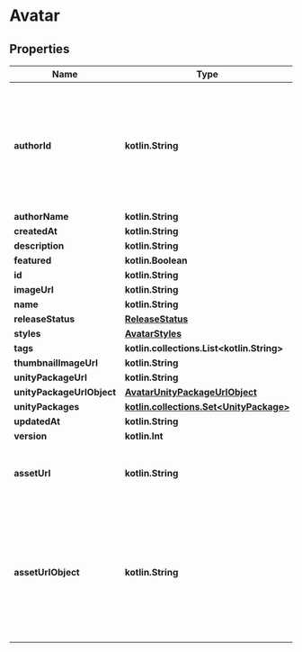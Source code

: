 
# Avatar

## Properties
Name | Type | Description | Notes
------------ | ------------- | ------------- | -------------
**authorId** | **kotlin.String** | A users unique ID, usually in the form of &#x60;usr_c1644b5b-3ca4-45b4-97c6-a2a0de70d469&#x60;. Legacy players can have old IDs in the form of &#x60;8JoV9XEdpo&#x60;. The ID can never be changed. | 
**authorName** | **kotlin.String** |  | 
**createdAt** | **kotlin.String** |  | 
**description** | **kotlin.String** |  | 
**featured** | **kotlin.Boolean** |  | 
**id** | **kotlin.String** |  | 
**imageUrl** | **kotlin.String** |  | 
**name** | **kotlin.String** |  | 
**releaseStatus** | [**ReleaseStatus**](ReleaseStatus.md) |  | 
**styles** | [**AvatarStyles**](AvatarStyles.md) |  | 
**tags** | **kotlin.collections.List&lt;kotlin.String&gt;** |   | 
**thumbnailImageUrl** | **kotlin.String** |  | 
**unityPackageUrl** | **kotlin.String** |  | 
**unityPackageUrlObject** | [**AvatarUnityPackageUrlObject**](AvatarUnityPackageUrlObject.md) |  | 
**unityPackages** | [**kotlin.collections.Set&lt;UnityPackage&gt;**](UnityPackage.md) |  | 
**updatedAt** | **kotlin.String** |  | 
**version** | **kotlin.Int** |  | 
**assetUrl** | **kotlin.String** | Not present from general serach &#x60;/avatars&#x60;, only on specific requests &#x60;/avatars/{avatarId}&#x60;. |  [optional]
**assetUrlObject** | **kotlin.String** | Not present from general serach &#x60;/avatars&#x60;, only on specific requests &#x60;/avatars/{avatarId}&#x60;. **Deprecation:** &#x60;Object&#x60; has unknown usage/fields, and is always empty. Use normal &#x60;Url&#x60; field instead. |  [optional]



